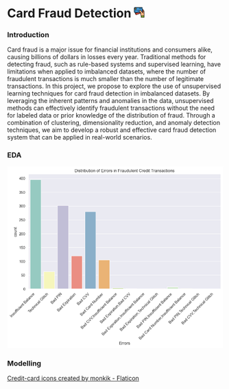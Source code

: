 # Card Fraud Detection <img src="https://github.com/aditya2695/Card-Fraud-Detection/blob/main/images/card.png?raw=true" width="24">

### Introduction
<p>Card fraud is a major issue for financial institutions and consumers alike, causing billions of dollars in losses every year. Traditional methods for detecting fraud, such as rule-based systems and supervised learning, have limitations when applied to imbalanced datasets, where the number of fraudulent transactions is much smaller than the number of legitimate transactions. In this project, we propose to explore the use of unsupervised learning techniques for card fraud detection in imbalanced datasets. By leveraging the inherent patterns and anomalies in the data, unsupervised methods can effectively identify fraudulent transactions without the need for labeled data or prior knowledge of the distribution of fraud. Through a combination of clustering, dimensionality reduction, and anomaly detection techniques, we aim to develop a robust and effective card fraud detection system that can be applied in real-world scenarios.
</p>


### EDA

<img src='images/error_counts.png'>


### Modelling





<a href="https://www.flaticon.com/free-icons/credit-card" title="credit-card icons">Credit-card icons created by monkik - Flaticon</a>
 
